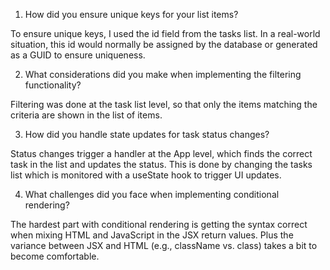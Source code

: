 1. How did you ensure unique keys for your list items?

To ensure unique keys, I used the id field from the tasks list. In a real-world situation, this id would normally be assigned by the database or generated as a GUID to ensure uniqueness.

2. What considerations did you make when implementing the filtering functionality?

Filtering was done at the task list level, so that only the items matching the criteria are shown in the list of items.

3. How did you handle state updates for task status changes?

Status changes trigger a handler at the App level, which finds the correct task in the list and updates the status. This is done by changing the tasks list which is monitored with a useState hook to trigger UI updates.

4. What challenges did you face when implementing conditional rendering?

The hardest part with conditional rendering is getting the syntax correct when mixing HTML and JavaScript in the JSX return values. Plus the variance between JSX and HTML (e.g., className vs. class) takes a bit to become comfortable.
